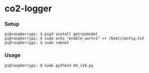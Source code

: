 # co2-logger

### Setup

```
pi@raspberrypi: $ pip3 install getrpimodel
pi@raspberrypi: $ sudo echo "enable_uart=1" >> /boot/config.txt
pi@raspberrypi: $ sudo reboot
```

### Usage

```
pi@raspberrypi: $ sudo python3 mh_z19.py
```
